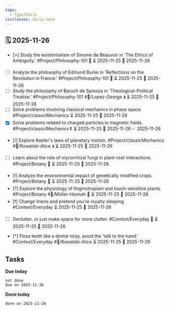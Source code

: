 ```yaml
---
tags:
  - Type/Daily
cssclasses: daily-note
---
```


## 🗓️ 2025-11-26

- [>] Study the existentialism of Simone de Beauvoir in 'The Ethics of Ambiguity.' #Project/Philosophy-101 🔽 ⏳ 2025-11-25 📅 2025-11-26
- [ ] Analyze the philosophy of Edmund Burke in 'Reflections on the Revolution in France.' #Project/Philosophy-101 🔽 ⏳ 2025-11-25 📅 2025-11-26
- [ ] Study the philosophy of Baruch de Spinoza in 'Theological-Political Treatise.' #Project/Philosophy-101 #👤/Lopez-George ⏫ ⏳ 2025-11-25 📅 2025-11-26
- [ ] Solve problems involving classical mechanics in phase space. #Project/classicMechanics ⏳ 2025-11-25 📅 2025-11-26
- [x] Solve problems related to charged particles in magnetic fields. #Project/classicMechanics ⏬ ⏳ 2025-11-25 📅 2025-11-26 ✅ 2025-11-26
- [/] Explore Kepler's laws of planetary motion. #Project/classicMechanics #👤/Kowalski-Alice ⏫ ⏳ 2025-11-25 📅 2025-11-26
- [ ] Learn about the role of mycorrhizal fungi in plant-root interactions. #Project/Botany 🔺 ⏳ 2025-11-25 📅 2025-11-26
- [!] Analyze the environmental impact of genetically modified crops. #Project/Botany 🔼 ⏳ 2025-11-25 📅 2025-11-26
- [?] Explore the physiology of thigmotropism and touch-sensitive plants. #Project/Botany #👤/Müller-Hannah 🔺 ⏳ 2025-11-25 📅 2025-11-26
- [f] Change linens and pretend you're royalty sleeping. #Context/Everyday ⏳ 2025-11-25 📅 2025-11-26
- [ ] Declutter, or just make space for more clutter. #Context/Everyday 🔺 ⏳ 2025-11-25 📅 2025-11-26
- [*] Floss teeth like a dental ninja, avoid the 'talk to the hand.' #Context/Everyday #👤/Kowalski-Alice ⏳ 2025-11-25 📅 2025-11-26

## Tasks

**Due today**

```tasks
not done
due on 2025-11-26
```

**Done today**

```tasks
done on 2025-11-26
```
            